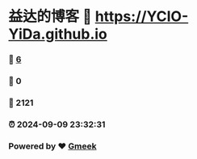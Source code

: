 # 益达的博客 :link: https://YCIO-YiDa.github.io 
### :page_facing_up: [6](https://YCIO-YiDa.github.io/tag.html) 
### :speech_balloon: 0 
### :hibiscus: 2121 
### :alarm_clock: 2024-09-09 23:32:31 
### Powered by :heart: [Gmeek](https://github.com/Meekdai/Gmeek)
